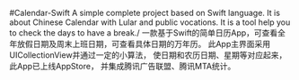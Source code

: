 #Calendar-Swift
A simple complete project based on Swift language. It is about Chinese Calendar with Lular and public vocations. It is a tool help you to check the days to have a break./ 一款基于Swift的简单日历App，可查看全年放假日期及周末上班日期，可查看具体日期的万年历。 此App主界面采用UICollectionView并通过一定的小算法， 使日期和农历日期、星期等对应起来，此App已上线AppStore， 并集成腾讯广告联盟、腾讯MTA统计。
